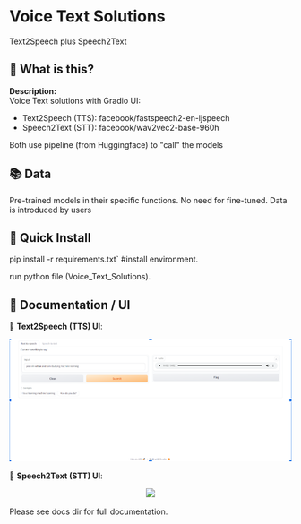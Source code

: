 # Voice Text Solutions
Text2Speech plus Speech2Text

## 🤔 What is this?
**Description:**  
Voice Text solutions with Gradio UI:
 - Text2Speech (TTS): facebook/fastspeech2-en-ljspeech
 - Speech2Text (STT): facebook/wav2vec2-base-960h

Both use pipeline (from Huggingface) to "call" the models

## 📚 Data

Pre-trained models in their specific functions. No need for fine-tuned.
Data is introduced by users


##  🚀 Quick Install

pip install -r requirements.txt` #install environment.

run python file (Voice_Text_Solutions).

## 📖 Documentation / UI

🧮 **Text2Speech (TTS) UI**: 
<p align="center">
<img src="docs/TTS_UI.png" width="900" > 
</p>

🧮 **Speech2Text (STT) UI**: 
<p align="center">
<img src="docs/STT_UI.jpg" width="900" > 
</p>

Please see docs dir for full documentation.

